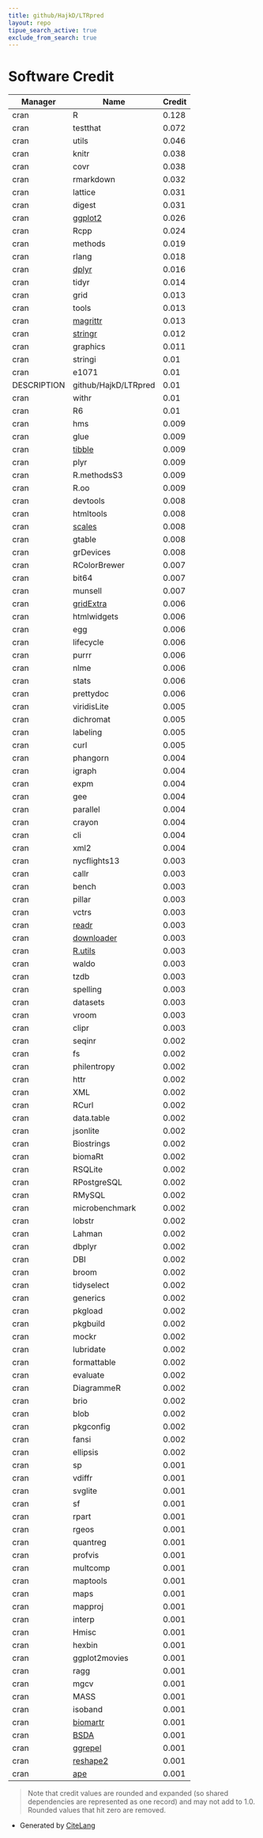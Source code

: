 ```yaml
---
title: github/HajkD/LTRpred
layout: repo
tipue_search_active: true
exclude_from_search: true
---
```

# Software Credit

|Manager|Name|Credit|
|-------|----|------|
|cran|R|0.128|
|cran|testthat|0.072|
|cran|utils|0.046|
|cran|knitr|0.038|
|cran|covr|0.038|
|cran|rmarkdown|0.032|
|cran|lattice|0.031|
|cran|digest|0.031|
|cran|[ggplot2](https://ggplot2.tidyverse.org)|0.026|
|cran|Rcpp|0.024|
|cran|methods|0.019|
|cran|rlang|0.018|
|cran|[dplyr](https://dplyr.tidyverse.org)|0.016|
|cran|tidyr|0.014|
|cran|grid|0.013|
|cran|tools|0.013|
|cran|[magrittr](https://magrittr.tidyverse.org)|0.013|
|cran|[stringr](http://stringr.tidyverse.org)|0.012|
|cran|graphics|0.011|
|cran|stringi|0.01|
|cran|e1071|0.01|
|DESCRIPTION|github/HajkD/LTRpred|0.01|
|cran|withr|0.01|
|cran|R6|0.01|
|cran|hms|0.009|
|cran|glue|0.009|
|cran|[tibble](https://tibble.tidyverse.org/)|0.009|
|cran|plyr|0.009|
|cran|R.methodsS3|0.009|
|cran|R.oo|0.009|
|cran|devtools|0.008|
|cran|htmltools|0.008|
|cran|[scales](https://scales.r-lib.org)|0.008|
|cran|gtable|0.008|
|cran|grDevices|0.008|
|cran|RColorBrewer|0.007|
|cran|bit64|0.007|
|cran|munsell|0.007|
|cran|[gridExtra](https://github.com/baptiste/gridextra)|0.006|
|cran|htmlwidgets|0.006|
|cran|egg|0.006|
|cran|lifecycle|0.006|
|cran|purrr|0.006|
|cran|nlme|0.006|
|cran|stats|0.006|
|cran|prettydoc|0.006|
|cran|viridisLite|0.005|
|cran|dichromat|0.005|
|cran|labeling|0.005|
|cran|curl|0.005|
|cran|phangorn|0.004|
|cran|igraph|0.004|
|cran|expm|0.004|
|cran|gee|0.004|
|cran|parallel|0.004|
|cran|crayon|0.004|
|cran|cli|0.004|
|cran|xml2|0.004|
|cran|nycflights13|0.003|
|cran|callr|0.003|
|cran|bench|0.003|
|cran|pillar|0.003|
|cran|vctrs|0.003|
|cran|[readr](https://readr.tidyverse.org)|0.003|
|cran|[downloader](https://github.com/wch/downloader)|0.003|
|cran|[R.utils](https://github.com/HenrikBengtsson/R.utils)|0.003|
|cran|waldo|0.003|
|cran|tzdb|0.003|
|cran|spelling|0.003|
|cran|datasets|0.003|
|cran|vroom|0.003|
|cran|clipr|0.003|
|cran|seqinr|0.002|
|cran|fs|0.002|
|cran|philentropy|0.002|
|cran|httr|0.002|
|cran|XML|0.002|
|cran|RCurl|0.002|
|cran|data.table|0.002|
|cran|jsonlite|0.002|
|cran|Biostrings|0.002|
|cran|biomaRt|0.002|
|cran|RSQLite|0.002|
|cran|RPostgreSQL|0.002|
|cran|RMySQL|0.002|
|cran|microbenchmark|0.002|
|cran|lobstr|0.002|
|cran|Lahman|0.002|
|cran|dbplyr|0.002|
|cran|DBI|0.002|
|cran|broom|0.002|
|cran|tidyselect|0.002|
|cran|generics|0.002|
|cran|pkgload|0.002|
|cran|pkgbuild|0.002|
|cran|mockr|0.002|
|cran|lubridate|0.002|
|cran|formattable|0.002|
|cran|evaluate|0.002|
|cran|DiagrammeR|0.002|
|cran|brio|0.002|
|cran|blob|0.002|
|cran|pkgconfig|0.002|
|cran|fansi|0.002|
|cran|ellipsis|0.002|
|cran|sp|0.001|
|cran|vdiffr|0.001|
|cran|svglite|0.001|
|cran|sf|0.001|
|cran|rpart|0.001|
|cran|rgeos|0.001|
|cran|quantreg|0.001|
|cran|profvis|0.001|
|cran|multcomp|0.001|
|cran|maptools|0.001|
|cran|maps|0.001|
|cran|mapproj|0.001|
|cran|interp|0.001|
|cran|Hmisc|0.001|
|cran|hexbin|0.001|
|cran|ggplot2movies|0.001|
|cran|ragg|0.001|
|cran|mgcv|0.001|
|cran|MASS|0.001|
|cran|isoband|0.001|
|cran|[biomartr](https://docs.ropensci.org/biomartr/)|0.001|
|cran|[BSDA](https://github.com/alanarnholt/BSDA)|0.001|
|cran|[ggrepel](http://github.com/slowkow/ggrepel)|0.001|
|cran|[reshape2](https://github.com/hadley/reshape)|0.001|
|cran|[ape](http://ape-package.ird.fr/)|0.001|


> Note that credit values are rounded and expanded (so shared dependencies are represented as one record) and may not add to 1.0. Rounded values that hit zero are removed.


- Generated by [CiteLang](https://github.com/vsoch/citelang)
